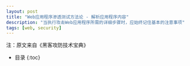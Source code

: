 ```yaml
---
layout: post
title: "Web应用程序渗透测试方法论 - 解析应用程序内容"
description: "当执行攻击Web应用程序所需的详细步骤时，应始终记住基本的注意事项"
tags: [web, security]
---
```

注：原文来自《黑客攻防技术宝典》

* 目录
{:toc}